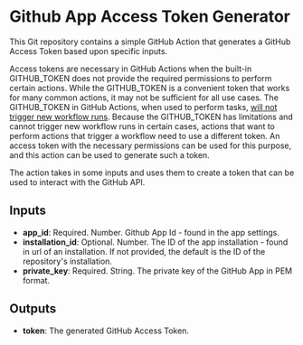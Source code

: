 # Github App Access Token Generator

This Git repository contains a simple GitHub Action that generates a GitHub Access Token based upon specific inputs.

Access tokens are necessary in GitHub Actions when the built-in GITHUB_TOKEN does not provide the required permissions to perform certain actions. While the GITHUB_TOKEN is a convenient token that works for many common
actions, it may not be sufficient for all use cases. The GITHUB_TOKEN in GitHub Actions, when used to perform
tasks, [will not trigger new workflow runs](https://docs.github.com/en/actions/using-workflows/triggering-a-workflow#triggering-a-workflow-from-a-workflow).
Because the GITHUB_TOKEN has limitations and cannot trigger new workflow runs in certain cases, actions that want to perform actions that trigger a workflow need to use a different token. An access token with the necessary permissions can be used for this purpose, and this action can be used to generate such a token.

The action takes in some inputs and uses them to create a token that can be used to interact with the GitHub API.

## Inputs

* **app_id**: Required. Number. Github App Id - found in the app settings.
* **installation_id**: Optional. Number. The ID of the app installation - found in url of an installation. If not provided, the default is the ID of the repository's installation.
* **private_key**: Required. String. The private key of the GitHub App in PEM format.

## Outputs

* **token**: The generated GitHub Access Token.
